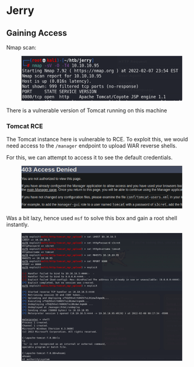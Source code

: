 # Jerry

## Gaining Access

Nmap scan:

<figure><img src="../../../.gitbook/assets/image (9) (5).png" alt=""><figcaption></figcaption></figure>

There is a vulnerable version of Tomcat running on this machine

### Tomcat RCE

The Tomcat instance here is vulnerable to RCE. To exploit this, we would need access to the `/manager` endpoint to upload WAR reverse shells.

For this, we can attempt to access it to see the default credentials.

<figure><img src="../../../.gitbook/assets/image (19).png" alt=""><figcaption></figcaption></figure>

Was a bit lazy, hence used `msf` to solve this box and gain a root shell instantly.

<figure><img src="../../../.gitbook/assets/image (21) (4).png" alt=""><figcaption></figcaption></figure>
